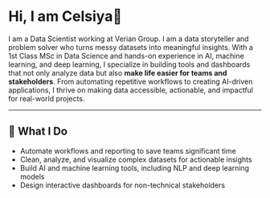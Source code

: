 # Hi, I am Celsiya👋

I am a Data Scientist working at Verian Group. I am a data storyteller and problem solver who turns messy datasets into meaningful insights. With a 1st Class MSc in Data Science and hands-on experience in AI, machine learning, and deep learning, I specialize in building tools and dashboards that not only analyze data but also **make life easier for teams and stakeholders**. From automating repetitive workflows to creating AI-driven applications, I thrive on making data accessible, actionable, and impactful for real-world projects.

---

## 🚀 What I Do
- Automate workflows and reporting to save teams significant time  
- Clean, analyze, and visualize complex datasets for actionable insights  
- Build AI and machine learning tools, including NLP and deep learning models  
- Design interactive dashboards for non-technical stakeholders









